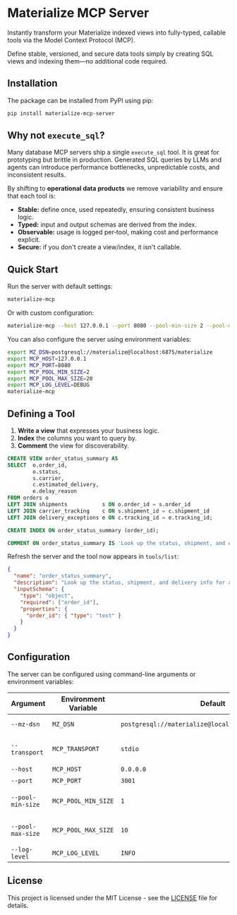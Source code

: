 # Materialize MCP Server

Instantly transform your Materialize indexed views into fully-typed, callable tools via the Model Context Protocol (MCP).

Define stable, versioned, and secure data tools simply by creating SQL views and indexing them—no additional code required.

## Installation

The package can be installed from PyPI using pip:

```bash
pip install materialize-mcp-server
```

## Why not `execute_sql`?

Many database MCP servers ship a single `execute_sql` tool.
It is great for prototyping but brittle in production.
Generated SQL queries by LLMs and agents can introduce performance bottlenecks, unpredictable costs, and inconsistent results.

By shifting to **operational data products**  we remove variability and ensure that each tool is:

* **Stable:** define once, used repeatedly, ensuring consistent business logic.
* **Typed:** input and output schemas are derived from the index.
* **Observable:** usage is logged per‑tool, making cost and performance explicit.
* **Secure:** if you don't create a view/index, it isn't callable.

## Quick Start

Run the server with default settings:

```bash
materialize-mcp
```

Or with custom configuration:

```bash
materialize-mcp --host 127.0.0.1 --port 8080 --pool-min-size 2 --pool-max-size 20 --log-level DEBUG
```

You can also configure the server using environment variables:

```bash
export MZ_DSN=postgresql://materialize@localhost:6875/materialize
export MCP_HOST=127.0.0.1
export MCP_PORT=8080
export MCP_POOL_MIN_SIZE=2
export MCP_POOL_MAX_SIZE=20
export MCP_LOG_LEVEL=DEBUG
materialize-mcp
```

## Defining a Tool

1. **Write a view** that expresses your business logic.
2. **Index** the columns you want to query by.
3. **Comment** the view for discoverability.

```sql
CREATE VIEW order_status_summary AS
SELECT  o.order_id,
        o.status,
        s.carrier,
        c.estimated_delivery,
        e.delay_reason
FROM orders o
LEFT JOIN shipments           s ON o.order_id = s.order_id
LEFT JOIN carrier_tracking    c ON s.shipment_id = c.shipment_id
LEFT JOIN delivery_exceptions e ON c.tracking_id = e.tracking_id;

CREATE INDEX ON order_status_summary (order_id);

COMMENT ON order_status_summary IS 'Look up the status, shipment, and delivery info for a given order.';
```

Refresh the server and the tool now appears in `tools/list`:

```json
{
  "name": "order_status_summary",
  "description": "Look up the status, shipment, and delivery info for a given order.",
  "inputSchema": {
    "type": "object",
    "required": ["order_id"],
    "properties": {
      "order_id": { "type": "text" }
    }
  }
}
```

## Configuration

The server can be configured using command-line arguments or environment variables:

| Argument | Environment Variable | Default | Description |
|----------|---------------------|---------|-------------|
| `--mz-dsn` | `MZ_DSN` | `postgresql://materialize@localhost:6875/materialize` | Materialize DSN |
| `--transport` | `MCP_TRANSPORT` | `stdio` | Communication transport (`stdio` or `sse`) |
| `--host` | `MCP_HOST` | `0.0.0.0` | Server host |
| `--port` | `MCP_PORT` | `3001` | Server port |
| `--pool-min-size` | `MCP_POOL_MIN_SIZE` | `1` | Minimum connection pool size |
| `--pool-max-size` | `MCP_POOL_MAX_SIZE` | `10` | Maximum connection pool size |
| `--log-level` | `MCP_LOG_LEVEL` | `INFO` | Logging level |

## License

This project is licensed under the MIT License - see the [LICENSE](LICENSE) file for details.
